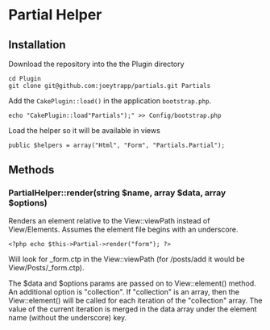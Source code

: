# Partial Helper

## Installation

Download the repository into the the Plugin directory

	cd Plugin
	git clone git@github.com:joeytrapp/partials.git Partials
	
Add the `CakePlugin::load()` in the application `bootstrap.php`.

	echo "CakePlugin::load"Partials");" >> Config/bootstrap.php

Load the helper so it will be available in views

	public $helpers = array("Html", "Form", "Partials.Partial");

## Methods

### PartialHelper::render(string $name, array $data, array $options)

Renders an element relative to the View::viewPath instead of View/Elements. Assumes the element file begins with an underscore.

	<?php echo $this->Partial->render("form"); ?>

Will look for \_form.ctp in the View::viewPath (for /posts/add it would be View/Posts/\_form.ctp).

The $data and $options params are passed on to View::element() method. An additional option is "collection". If "collection" is an array, then the View::element() will be called for each iteration of the "collection" array. The value of the current iteration is merged in the data array under the element name (without the underscore) key.
